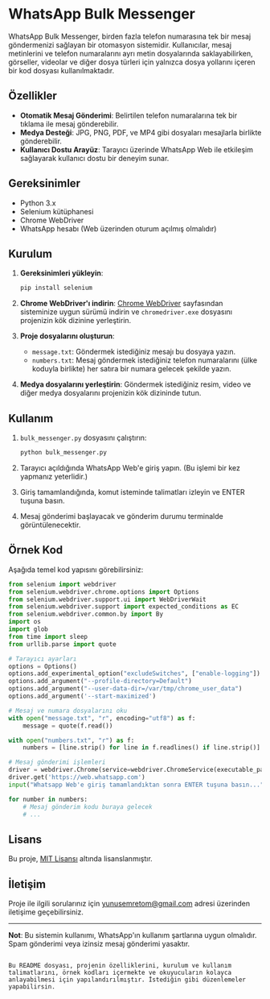 
# WhatsApp Bulk Messenger

WhatsApp Bulk Messenger, birden fazla telefon numarasına tek bir mesaj göndermenizi sağlayan bir otomasyon sistemidir. Kullanıcılar, mesaj metinlerini ve telefon numaralarını ayrı metin dosyalarında saklayabilirken, görseller, videolar ve diğer dosya türleri için yalnızca dosya yollarını içeren bir kod dosyası kullanılmaktadır.

## Özellikler

- **Otomatik Mesaj Gönderimi**: Belirtilen telefon numaralarına tek bir tıklama ile mesaj gönderebilir.
- **Medya Desteği**: JPG, PNG, PDF, ve MP4 gibi dosyaları mesajlarla birlikte gönderebilir.
- **Kullanıcı Dostu Arayüz**: Tarayıcı üzerinde WhatsApp Web ile etkileşim sağlayarak kullanıcı dostu bir deneyim sunar.

## Gereksinimler

- Python 3.x
- Selenium kütüphanesi
- Chrome WebDriver
- WhatsApp hesabı (Web üzerinden oturum açılmış olmalıdır)

## Kurulum

1. **Gereksinimleri yükleyin**:

   ```bash
   pip install selenium
   ```

2. **Chrome WebDriver'ı indirin**: [Chrome WebDriver](https://sites.google.com/chromium.org/driver/) sayfasından sisteminize uygun sürümü indirin ve `chromedriver.exe` dosyasını projenizin kök dizinine yerleştirin.

3. **Proje dosyalarını oluşturun**:
   - `message.txt`: Göndermek istediğiniz mesajı bu dosyaya yazın.
   - `numbers.txt`: Mesaj göndermek istediğiniz telefon numaralarını (ülke koduyla birlikte) her satıra bir numara gelecek şekilde yazın.

4. **Medya dosyalarını yerleştirin**: Göndermek istediğiniz resim, video ve diğer medya dosyalarını projenizin kök dizininde tutun.

## Kullanım

1. `bulk_messenger.py` dosyasını çalıştırın:

   ```bash
   python bulk_messenger.py
   ```

2. Tarayıcı açıldığında WhatsApp Web'e giriş yapın. (Bu işlemi bir kez yapmanız yeterlidir.)

3. Giriş tamamlandığında, komut isteminde talimatları izleyin ve ENTER tuşuna basın.

4. Mesaj gönderimi başlayacak ve gönderim durumu terminalde görüntülenecektir.

## Örnek Kod

Aşağıda temel kod yapısını görebilirsiniz:

```python
from selenium import webdriver
from selenium.webdriver.chrome.options import Options
from selenium.webdriver.support.ui import WebDriverWait
from selenium.webdriver.support import expected_conditions as EC
from selenium.webdriver.common.by import By
import os
import glob
from time import sleep
from urllib.parse import quote

# Tarayıcı ayarları
options = Options()
options.add_experimental_option("excludeSwitches", ["enable-logging"])
options.add_argument("--profile-directory=Default")
options.add_argument("--user-data-dir=/var/tmp/chrome_user_data")
options.add_argument('--start-maximized')

# Mesaj ve numara dosyalarını oku
with open("message.txt", "r", encoding="utf8") as f:
    message = quote(f.read())

with open("numbers.txt", "r") as f:
    numbers = [line.strip() for line in f.readlines() if line.strip()]

# Mesaj gönderimi işlemleri
driver = webdriver.Chrome(service=webdriver.ChromeService(executable_path="chromedriver.exe"), options=options)
driver.get('https://web.whatsapp.com')
input("Whatsapp Web'e giriş tamamlandıktan sonra ENTER tuşuna basın...")

for number in numbers:
    # Mesaj gönderim kodu buraya gelecek
    # ...
```

## Lisans

Bu proje, [MIT Lisansı](LICENSE) altında lisanslanmıştır.

## İletişim

Proje ile ilgili sorularınız için [yunusemretom@gmail.com](mailto:yunusemretom@gmail.com) adresi üzerinden iletişime geçebilirsiniz.

---

**Not**: Bu sistemin kullanımı, WhatsApp'ın kullanım şartlarına uygun olmalıdır. Spam gönderimi veya izinsiz mesaj gönderimi yasaktır.
```

Bu README dosyası, projenin özelliklerini, kurulum ve kullanım talimatlarını, örnek kodları içermekte ve okuyucuların kolayca anlayabilmesi için yapılandırılmıştır. İstediğin gibi düzenlemeler yapabilirsin.
